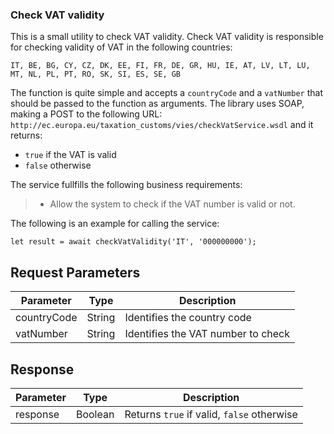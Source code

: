 ### Check VAT validity
This is a small utility to check VAT validity.
Check VAT validity is responsible for checking validity of VAT in the following countries:
```
IT, BE, BG, CY, CZ, DK, EE, FI, FR, DE, GR, HU, IE, AT, LV, LT, LU, MT, NL, PL, PT, RO, SK, SI, ES, SE, GB
```

The function is quite simple and accepts a ```countryCode``` and a ```vatNumber``` that should be passed to the function as arguments.
The library uses SOAP, making a POST to the following URL: ```http://ec.europa.eu/taxation_customs/vies/checkVatService.wsdl``` and it returns:

  * ```true``` if the VAT is valid
  * ```false``` otherwise

The service fullfills the following business requirements:

> * Allow the system to check if the VAT number is valid or not.

The following is an example for calling the service:
```
let result = await checkVatValidity('IT', '000000000');
```

## Request Parameters
| Parameter | Type | Description |
|-------|------|-------------|
| countryCode | String | Identifies the country code ||
| vatNumber | String | Identifies the VAT number to check ||

## Response
| Parameter | Type | Description |
|-------|------|-------------|
| response | Boolean | Returns ```true``` if valid, ```false``` otherwise ||
